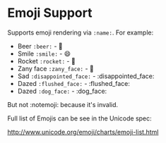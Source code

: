 # Emoji Support

Supports emoji rendering via `:name:`. For example:

* Beer `:beer:` - :beer:
* Smile `:smile:` - :smile:
* Rocket `:rocket:` - :rocket:
* Zany face `:zany_face:` - :zany_face:
* Sad `:disappointed_face:` - :disappointed_face:
* Dazed `:flushed_face:` - :flushed_face:
* Dazed `:dog_face:` - :dog_face:

But not :notemoji: because it's invalid.

Full list of Emojis can be see in the Unicode spec:

http://www.unicode.org/emoji/charts/emoji-list.html